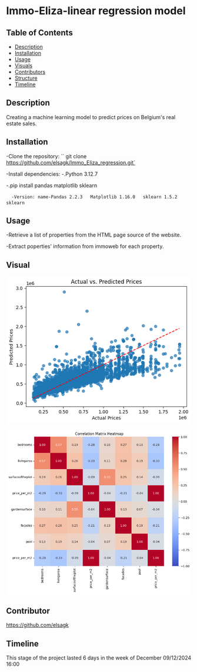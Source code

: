 # Immo-Eliza-linear regression model

## Table of Contents

- [Description](#description)
- [Installation](#installation)
- [Usage](#usage)
- [Visuals](#visuals)
- [Contributors](#contributors)
- [Structure](#structure)
- [Timeline](#timeline)

## Description

Creating a machine learning model to predict prices on Belgium's real estate sales.

## Installation

-Clone the repository: `` git clone https://github.com/elsagk/Immo_Eliza_regression.git`

-Install dependencies:
-.Python 3.12.7

-.pip install pandas matplotlib sklearn

      -Version: name-Pandas 2.2.3   Matplotlib 1.16.0   sklearn 1.5.2  sklearn

## Usage

-Retrieve a list of properties from the HTML page source of the website.

-Extract poperties' information from immoweb for each property.






## Visual

![Actual vs predicted price](./plots\Actual_predicted_prices.png)

![correlation matrix heat map](./plots/correlation.png)








## Contributor

https://github.com/elsagk

## Timeline

This stage of the project lasted 6 days in the week of December  09/12/2024 16:00

